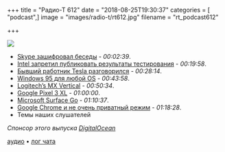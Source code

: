 +++
title = "Радио-Т 612"
date = "2018-08-25T19:30:37"
categories = [ "podcast",]
image = "images/radio-t/rt612.jpg"
filename = "rt_podcast612"

+++

![](https://radio-t.com/images/radio-t/rt612.jpg)

- [Skype зашифровал беседы](https://www.theverge.com/2018/8/20/17725226/skype-private-conversation-end-to-end-encrypted-opt-in) - *00:02:39*.
- [Intel запретил публиковать результаты тестирования](http://www.opennet.ru/opennews/art.shtml?num=49171) - *00:19:58*.
- [Бывший работник Tesla разговорился](https://www.reddit.com/r/EnoughMuskSpam/comments/99sbwa/former_tesla_programmers_anecdotes_about_problems/) - *00:28:14*.
- [Windows 95 для любой OS](https://venturebeat.com/2018/08/23/you-can-now-download-windows-95-as-an-app-for-mac-windows-and-linux/) - *00:43:58*.
- [Logitech’s MX Vertical](https://thenextweb.com/plugged/2018/08/23/logitechs-mx-vertical-is-the-ergonomic-mouse-i-didnt-know-i-wanted/) - *00:50:34*.
- [Google Pixel 3 XL](https://tech.co/google-pixel-3-xl-leaks-rumors-2018-08) - *01:00:00*.
- [Microsoft Surface Go](https://www.zdnet.com/pictures/microsoft-surface-go-first-impressions/) - *01:10:37*.
- [Google Chrome и не очень приватный режим](https://www.independent.co.uk/life-style/gadgets-and-tech/news/google-chrome-incognito-mode-personal-data-private-browser-a8502386.html) - *01:18:28*.
- Темы наших слушателей

*Спонсор этого выпуска [DigitalOcean](https://do.co/radiot)*


[аудио](https://cdn.radio-t.com/rt_podcast612.mp3) • [лог чата](http://chat.radio-t.com/logs/radio-t-612.html)
<audio src="https://cdn.radio-t.com/rt_podcast612.mp3" preload="none"></audio>
